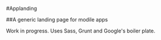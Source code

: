 #Applanding

##A generic landing page for modile apps

Work in progress. Uses Sass, Grunt and Google's boiler plate.